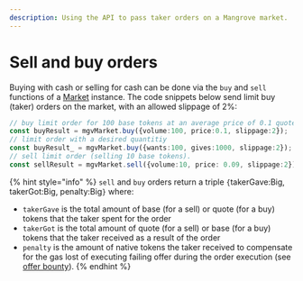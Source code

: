 ```yaml
---
description: Using the API to pass taker orders on a Mangrove market.
---
```


# Sell and buy orders



Buying with cash or selling for cash can be done via the `buy` and `sell` functions of a [Market](api-classes-overview.md#market) instance. The code snippets below send limit buy (taker) orders on the market, with an allowed slippage of 2%:&#x20;

```typescript
// buy limit order for 100 base tokens at an average price of 0.1 quote per base
const buyResult = mgvMarket.buy({volume:100, price:0.1, slippage:2});
// limit order with a desired quantitiy
const buyResult_ = mgvMarket.buy({wants:100, gives:1000, slippage:2});
// sell limit order (selling 10 base tokens).
const sellResult = mgvMarket.sell({volume:10, price: 0.09, slippage:2});
```

{% hint style="info" %}
`sell` and `buy` orders return a triple `{`takerGave:Big, takerGot:Big, penalty:Big`}` where:

* `takerGave` is the total amount of base (for a sell) or quote (for a buy) tokens that the taker spent for the order
* `takerGot` is the total amount of quote (for a sell) or base (for a buy) tokens that the taker received as a result of the order
* `penalty` is the amount of native tokens the taker received to compensate for the gas lost of executing failing offer during the order execution (see [offer bounty](https://docs.mangrove.exchange/basic-usage/offer-maker/offer-provision#computing-the-provision-and-offer-bounty)).
{% endhint %}
